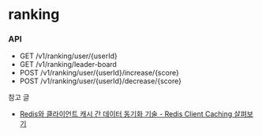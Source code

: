 # ranking

### API
- GET /v1/ranking/user/{userId}
- GET /v1/ranking/leader-board
- POST /v1/ranking/user/{userId}/increase/{score}
- POST /v1/ranking/user/{userId}/decrease/{score}

참고 글
- [Redis와 클라이언트 캐시 간 데이터 동기화 기술 - Redis Client Caching 살펴보기](https://devocean.sk.com/blog/techBoardDetail.do?ID=167301&boardType=techBlog)